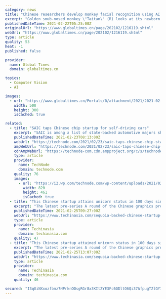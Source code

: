 ```yaml
---
category: news
title: "Chinese researchers develop monkey facial recognition using AI technology"
excerpt: "Golden snub-nosed monkey \"Taitan\" (R) looks at its newborn at the Chimelong Safari Park in Guangzhou, Guangdong Province, April 30, 2019. The Chimelong Safari Park greeted a newborn golden snub-nosed monkey on Monday."
publishedDateTime: 2021-02-22T05:25:00Z
originalUrl: "https://www.globaltimes.cn/page/202102/1216119.shtml"
webUrl: "https://www.globaltimes.cn/page/202102/1216119.shtml"
type: article
quality: 53
heat: -1
published: false

provider:
  name: Global Times
  domain: globaltimes.cn

topics:
  - Computer Vision
  - AI

images:
  - url: "https://www.globaltimes.cn/Portals/0/attachment/2021/2021-02-22/fdb22710-1561-41b5-984c-0b229b7fa845.jpeg"
    width: 500
    height: 300
    isCached: true

related:
  - title: "SAIC taps Chinese chip startup for self-driving cars"
    excerpt: "SAIC is among a list of state-backed automotive majors shifting towards startup chipmaker Horizon Robotics as a domestic substitute for global suppliers."
    publishedDateTime: 2021-02-23T08:13:00Z
    webUrl: "https://technode.com/2021/02/23/saic-taps-chinese-chip-startup-for-self-driving-cars/"
    ampWebUrl: "https://technode.com/2021/02/23/saic-taps-chinese-chip-startup-for-self-driving-cars/"
    cdnAmpWebUrl: "https://technode-com.cdn.ampproject.org/c/s/technode.com/2021/02/23/saic-taps-chinese-chip-startup-for-self-driving-cars/"
    type: article
    provider:
      name: TechNode
      domain: technode.com
    quality: 76
    images:
      - url: "https://i2.wp.com/technode.com/wp-content/uploads/2021/02/srchttp___n.sinaimg.cn_sinakd20210222ac_481_w820h461_20210222_df59-kkmphps0200711.jpgreferhttp___n.sinaimg.jpg?fit=820%2C461&ssl=1"
        width: 820
        height: 461
        isCached: true
  - title: "This Chinese startup attains unicorn status in 100 days since inception"
    excerpt: "The latest pre-series A round of the Chinese graphics processing creator was led by Sequoia Capital China, GGV Capital, and Shenzhen Capital Group."
    publishedDateTime: 2021-02-25T09:27:00Z
    webUrl: "https://www.techinasia.com/sequoia-backed-chinese-startup-attains-unicorn-status-100-days-inception"
    type: article
    provider:
      name: Techinasia
      domain: techinasia.com
    quality: 47
  - title: "This Chinese startup attained unicorn status in 100 days since inception"
    excerpt: "The latest pre-series A round of the Chinese graphics processing creator was led by Sequoia Capital China, GGV Capital, and Shenzhen Capital Group."
    publishedDateTime: 2021-02-25T13:07:00Z
    webUrl: "https://www.techinasia.com/sequoia-backed-chinese-startup-attains-unicorn-status-100-days-inception#!"
    type: article
    provider:
      name: Techinasia
      domain: techinasia.com
    quality: 46

secured: "I3qGiNXxozfbmz7NPrknOOsgRGr8x3KItZYE3Fc6GDltO6Qi37AfpugTZlGYIgLjvoxuz9fKOmw+np3Nj0n2wHUsFlD3xp8kb/qJEbQ9Brbv71JWO4CdoHSlp7ngpItV45UUAGmD6utiWA4t/92GcH5YKLoHkRfBBgtfKdCzaGWEo0mp8UdPx5ppr7rcXAypwNZ328DBoq7oy7apKEtoTIdJSPGtUVAW9fK/rNb0qhJ0MnWkqYT0K2qC0yB5Ja8A4LngpxmPPUKD0sGqhEhwyrRZm2ZV1uhDQZpR1U9PI4l8cpdP9vraeVep95fIQ0TSX0KiDocglfJtNpm2OTOxD8uSi8aPEIYWWu/SV+GZFdo=;V9qRDxj9mymtXy8qmm2CXQ=="
---
```


